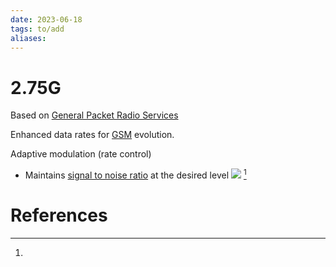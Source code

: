 ```yaml
---
date: 2023-06-18
tags: to/add 
aliases: 
---
```

# 2.75G
Based on [General Packet Radio Services](General%20Packet%20Radio%20Services.md)

Enhanced data rates for [GSM](Global%20System%20for%20Mobile.md) evolution.

Adaptive modulation (rate control)
- Maintains [signal to noise ratio](signal%20to%20noise%20ratio.md) at the desired level
![](../attachments/2.75G-attachment.png)
[^1]
# References
[^1]: 